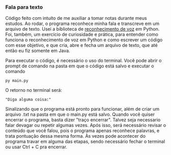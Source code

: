 <h3>Fala para texto</h3>

Código feito com intuíto de me auxiliar a tomar notas durante meus estudos. Ao rodar, o programa reconhece minha fala e transcreve em um arquivo de texto. Usei a biblioteca de <a href="https://pypi.org/project/SpeechRecognition/">reconhecimento de voz</a> em Python. Foi, também, um exercício de curiosidade e prática, para entender como funciona o reconhecimento de voz em Python e como escrever um código com esse objetivo, e que cria, abre e fecha um arquivo de texto, que até então eu fiz somente em Java.

Para executar o código, é necessário o uso do terminal. Você pode abrir o prompt de comando na pasta em que o código está salvo e executar o comando

```
py main.py
```

O retorno no terminal será:

```
"Diga alguma coisa:"
```

Sinalizando que o programa está pronto para funcionar, além de criar um arquivo .txt na pasta em que o main.py está salvo. Quando você quiser encerrar o programa, basta dizer "traço encerrar". Talvez seja necessario falar devagar ou repetir algumas vezes. Após isso, será necessário revisar o conteúdo que você falou, pois o programa apenas reconhece palavras, e trata pontuação dessa mesma forma. Às vezes pode acontecer do programa travar em alguma das etapas, sendo necessário fechar o terminal ou usar Ctrl + C pra encerrar.
